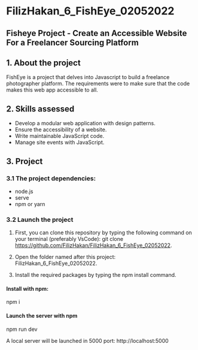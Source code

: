 # FilizHakan_6_FishEye_02052022

## Fisheye Project - Create an Accessible Website For a Freelancer Sourcing Platform

## 1. About the project

FishEye is a project that delves into Javascript to build a freelance photographer platform. The requirements were to make sure that the code makes this web app accessible to all.

## 2. Skills assessed

- Develop a modular web application with design patterns.
- Ensure the accessibility of a website.
- Write maintainable JavaScript code.
- Manage site events with JavaScript.

## 3. Project

### 3.1 The project dependencies:

- node.js
- serve
- npm or yarn

### 3.2 Launch the project

1. First, you can clone this repository by typing the following command on your terminal (preferably VsCode):
   git clone https://github.com/FilizHakan/FilizHakan_6_FishEye_02052022.

2. Open the folder named after this project:
   FilizHakan_6_FishEye_02052022.

3. Install the required packages by typing the npm install command.

#### Install with npm:

npm i

#### Launch the server with npm

npm run dev

A local server will be launched in 5000 port: http://localhost:5000
